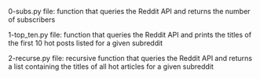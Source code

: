 0-subs.py file: function that queries the Reddit API and returns the number of subscribers

1-top_ten.py file: function that queries the Reddit API and prints the titles of the first 10 hot posts listed for a given subreddit

2-recurse.py file: recursive function that queries the Reddit API and returns a list containing the titles of all hot articles for a given subreddit